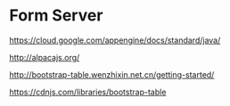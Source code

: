 # Form Server

https://cloud.google.com/appengine/docs/standard/java/

http://alpacajs.org/

http://bootstrap-table.wenzhixin.net.cn/getting-started/

https://cdnjs.com/libraries/bootstrap-table

